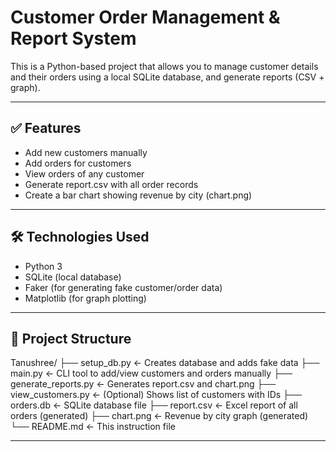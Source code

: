 # Customer Order Management & Report System

This is a Python-based project that allows you to manage customer details and their orders using a local SQLite database, and generate reports (CSV + graph).

---

## ✅ Features

- Add new customers manually
- Add orders for customers
- View orders of any customer
- Generate report.csv with all order records
- Create a bar chart showing revenue by city (chart.png)

---

## 🛠 Technologies Used

- Python 3
- SQLite (local database)
- Faker (for generating fake customer/order data)
- Matplotlib (for graph plotting)

---

## 📁 Project Structure

Tanushree/
├── setup_db.py ← Creates database and adds fake data
├── main.py ← CLI tool to add/view customers and orders manually
├── generate_reports.py ← Generates report.csv and chart.png
├── view_customers.py ← (Optional) Shows list of customers with IDs
├── orders.db ← SQLite database file
├── report.csv ← Excel report of all orders (generated)
├── chart.png ← Revenue by city graph (generated)
└── README.md ← This instruction file


---


